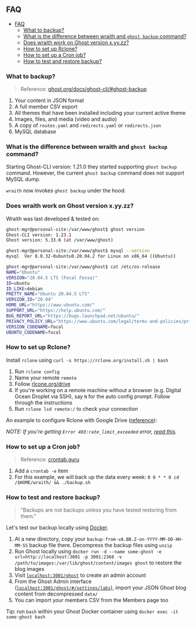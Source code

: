 ## FAQ

- [FAQ](#faq)
  - [What to backup?](#what-to-backup)
  - [What is the difference between wraith and `ghost backup` command?](#what-is-the-difference-between-wraith-and-ghost-backup-command)
  - [Does wraith work on Ghost version x.yy.zz?](#does-wraith-work-on-ghost-version-xyyzz)
  - [How to set up Rclone?](#how-to-set-up-rclone)
  - [How to set up a Cron job?](#how-to-set-up-a-cron-job)
  - [How to test and restore backup?](#how-to-test-and-restore-backup)

### What to backup?

> Reference: [ghost.org/docs/ghost-cli/#ghost-backup](https://ghost.org/docs/ghost-cli/#ghost-backup)

1. Your content in JSON format
2. A full member CSV export
3. All themes that have been installed including your current active theme
4. Images, files, and media (video and audio)
5. A copy of `routes.yaml` and `redirects.yaml` or `redirects.json`
6. MySQL database

### What is the difference between wraith and `ghost backup` command?

Starting Ghost-CLI version: 1.21.0 they started supporting `ghost backup` command. However, the current `ghost backup` command does not support MySQL dump.

`wraith` now invokes `ghost backup` under the hood.

### Does wraith work on Ghost version x.yy.zz?

Wraith was last developed & tested on:

```sh
ghost-mgr@personal-site:/var/www/ghost$ ghost version
Ghost-CLI version: 1.23.1
Ghost version: 5.33.6 (at /var/www/ghost)

ghost-mgr@personal-site:/var/www/ghost$ mysql --version
mysql  Ver 8.0.32-0ubuntu0.20.04.2 for Linux on x86_64 ((Ubuntu))

ghost-mgr@personal-site:/var/www/ghost$ cat /etc/os-release
NAME="Ubuntu"
VERSION="20.04.5 LTS (Focal Fossa)"
ID=ubuntu
ID_LIKE=debian
PRETTY_NAME="Ubuntu 20.04.5 LTS"
VERSION_ID="20.04"
HOME_URL="https://www.ubuntu.com/"
SUPPORT_URL="https://help.ubuntu.com/"
BUG_REPORT_URL="https://bugs.launchpad.net/ubuntu/"
PRIVACY_POLICY_URL="https://www.ubuntu.com/legal/terms-and-policies/privacy-policy"
VERSION_CODENAME=focal
UBUNTU_CODENAME=focal
```

### How to set up Rclone?

Install `rclone` using `curl -s https://rclone.org/install.sh | bash`

1. Run `rclone config`
2. Name your remote `remote`
3. Follow [rlcone.org/drive](https://rclone.org/drive/)
4. If you're working on a remote machine without a browser (e.g. Digital Ocean Droplet via SSH), say `N` for the auto config prompt. Follow through the instructions
5. Run `rclone lsd remote:/` to check your connection

An example to configure Rclone with Google Drive ([reference](https://rclone.org/drive/)):

_NOTE: If you're getting `Error 403:rate_limit_exceeded` error, [read this](https://forum.rclone.org/t/google-drive-error-403-rate-limit-exceeded-when-authorizing-rclone/34565/2)._

### How to set up a Cron job?

> Reference: [crontab.guru](https://crontab.guru/every-week)

1. Add a `crontab -e` item
2. For this example, we will back up the data every week: `0 0 * * 0 cd /$HOME/wraith/ && ./backup.sh`

### How to test and restore backup?

> "Backups are not backups unless you have tested restoring from them."

Let's test our backup locally using [Docker](https://hub.docker.com/_/ghost).

1. At a new directory, copy your `backup-from-vA.BB.Z-on-YYYY-MM-DD-HH-MM-SS` backup file there. Decompress the backup files using `unzip`
2. Run Ghost locally using `docker run -d --name some-ghost -e url=http://localhost:3001 -p 3001:2368 -v /path/to/images:/var/lib/ghost/content/images ghost` to restore the blog images
3. Visit [`localhost:3001/ghost`](http://localhost:3001/ghost) to create an admin account
4. From the Ghost Admin interface ([`localhost:3001/ghost/#/settings/labs`](http://localhost:3001/ghost/#/settings/labs)), import your JSON Ghost blog content from decompressed `data/`
5. You can import your members CSV from the Members page too

Tip: run `bash` within your Ghost Docker container using `docker exec -it some-ghost bash`
